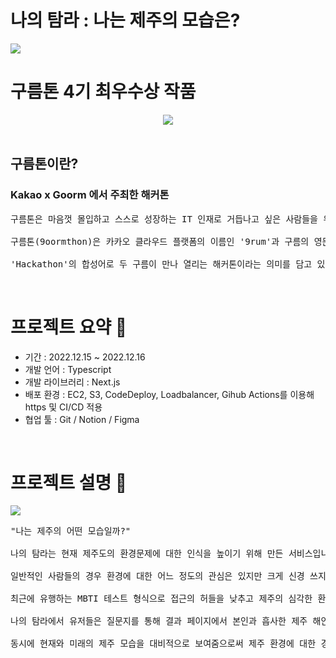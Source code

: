 # 나의 탐라 : 나는 제주의 모습은?

<img src="https://user-images.githubusercontent.com/97172321/219431038-2bb12055-5cb9-4712-849b-aa3a1ed366d0.png" >

# 구름톤 4기 최우수상 작품
<div align="center">
<img src="https://velog.velcdn.com/images/zinukk/post/cfc33f92-e92a-454c-9f8e-52e9e93cfecf/image.png" ><br>
</div>

<br>

## 구름톤이란?

### Kakao x Goorm 에서 주최한 해커톤

<pre>
구름톤은 마음껏 몰입하고 스스로 성장하는 IT 인재로 거듭나고 싶은 사람들을 위해 카카오와 구름이 주최한 해커톤입니다. 

구름톤(9oormthon)은 카카오 클라우드 플랫폼의 이름인 '9rum'과 구름의 영문명 'goorm', 

'Hackathon'의 합성어로 두 구름이 만나 열리는 해커톤이라는 의미를 담고 있습니다.
</pre>


<br>

# 프로젝트 요약 🍊

- 기간 : 2022.12.15 ~ 2022.12.16
- 개발 언어 : Typescript
- 개발 라이브러리 : Next.js
- 배포 환경 : EC2, S3, CodeDeploy, Loadbalancer, Gihub Actions를 이용해 https 및 CI/CD 적용
- 협업 툴 : Git / Notion / Figma

<br>

# 프로젝트 설명 🍊

<img src="https://user-images.githubusercontent.com/97172321/219434983-a6e9f816-1dcf-4c8a-88c1-36069dd56654.png" >

<pre>
"나는 제주의 어떤 모습일까?"

나의 탐라는 현재 제주도의 환경문제에 대한 인식을 높이기 위해 만든 서비스입니다. 

일반적인 사람들의 경우 환경에 대한 어느 정도의 관심은 있지만 크게 신경 쓰지 않는 경우가 대다수이기 때문에 

최근에 유행하는 MBTI 테스트 형식으로 접근의 허들을 낮추고 제주의 심각한 환경 상태를 서비스에 녹여냈습니다.

나의 탐라에서 유저들은 질문지를 통해 결과 페이지에서 본인과 흡사한 제주 해안을 추천받고 해당 지역 근처의 숙소, 맛집 정보를 받을 수 있으며

동시에 현재와 미래의 제주 모습을 대비적으로 보여줌으로써 제주 환경에 대한 경각심을 일깨우고 있습니다. 
</pre>



